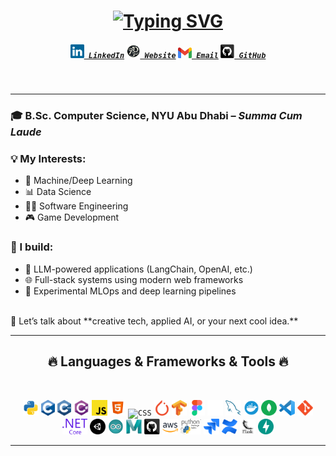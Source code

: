 <h1 align="center">
  <a href="https://git.io/typing-svg">
      <img src="https://readme-typing-svg.herokuapp.com?font=Fira+Code&size=30&pause=2000&color=93F1F7FF&center=true&width=435&lines=Hi!++I'm+Aditya+Pandhare!;Welcome+to+my+GitHub!" alt="Typing SVG" />
  </a>
</h1>

<h5 align="center">
  <code><a href="https://www.linkedin.com/in/aditya-pandhare-7b86a8261/" title="LinkedIn Profile"><img width="22" src="images/linkedin.svg"> LinkedIn</a></code>
  <code><a href="https://www.adityapandhare.com/" title="Portfolio Website"><img width="22" src="images/portfolio.png"> Website</a></code>
  <code><a href="mailto:adityapandhare44@gmail.com" title="Email"><img width="22" src="images/gmail.svg"> Email</a></code>
  <code><a href="https://github.com/awesomeadi00" title="GitHub"><img width="22" src="images/github.svg"> GitHub</a></code>
</h5>
<br>

---

### 🎓 B.Sc. Computer Science, NYU Abu Dhabi – *Summa Cum Laude*


### 💡 My Interests:
- 🧠 Machine/Deep Learning    
- 📊 Data Science  
- 🧑‍💻 Software Engineering  
- 🎮 Game Development  

### 🔧 I build:
- 🤖 LLM-powered applications (LangChain, OpenAI, etc.)  
- 🌐 Full-stack systems using modern web frameworks  
- 🔬 Experimental MLOps and deep learning pipelines  

<br>
💬 Let’s talk about **creative tech, applied AI, or your next cool idea.**

<!-- <p align="center">
  <img src="images/orb.gif" width="400" alt="Orb Animation"/>
</p>

--- -->

<hr>
<h2 align="center">🔥 Languages & Frameworks & Tools 🔥</h2>
<br>
<p align="center">
  <code><img title="Python" height="25" src="images/python.svg"></code>
  <code><img title="C" height="25" src="images/c.svg"></code>
  <code><img title="C++" height="25" src="images/cpp.svg"></code>
  <code><img title="C#" height="25" src="images/csharp.svg"></code>
  <code><img title="Javascript" height="25" src="images/javascript.svg"></code>
  <code><img title="HTML5" height="25" src="images/html5.svg"></code>
  <code><img title="CSS" height="25" src="images/css.svg"></code>
  <code><img title="PyTorch" height="25" src="images/pytorch.svg"></code>
  <code><img title="TensorFlow" height="25" src="images/tensorflow.svg"></code>
  <code><img title="Figma" height="25" src="images/figma.svg"></code>
  <code><img title="Langchain" height="25" src="images/langchain.png"></code>
  <code><img title="MySQL" height="25" src="images/mysql.svg"></code>
  <code><img title="Docker" height="25" src="images/docker.svg"></code>
  <code><img title="MongoDB" height="25" src="images/mongodb.svg"></code>
  <code><img title="Visual Studio Code" height="25" src="images/vscode.svg"></code>
  <code><img title="Git" height="25" src="images/git-original.svg"></code>
  <code><img title=".NetCore" height="25" src="images/dotnetcore.svg"></code>
  <code><img title="Unity" height="25" src="images/unity.svg"></code>
  <code><img title="Arduino" height="25" src="images/arduino.svg"></code>
  <code><img title="Maya" height="25" src="images/maya.svg"></code>
  <code><img title="GitHub" height="25" src="images/github.svg"></code>
  <code><img title="AWS" height="25" src="images/aws.svg"></code>
  <code><img title="PyPi" height="25" src="images/pypi.svg"></code>
  <code><img title="Jira" height="25" src="images/jira.svg"></code>
  <code><img title="Confluence" height="25" src="images/confluence.svg"></code>
  <code><img title="Flask" height="25" src="images/flask.png"></code>
  <code><img title="FastAPI" height="25" src="images/fastapi.svg"></code>
</p>
<hr>
